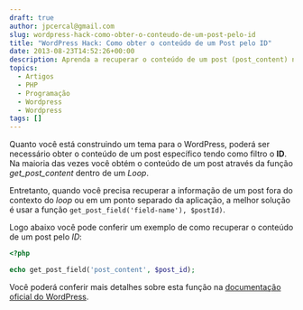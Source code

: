```yaml
---
draft: true
author: jpcercal@gmail.com
slug: wordpress-hack-como-obter-o-conteudo-de-um-post-pelo-id
title: "WordPress Hack: Como obter o conteúdo de um Post pelo ID"
date: 2013-08-23T14:52:26+00:00
description: Aprenda a recuperar o conteúdo de um post (post_content) no Wordpress com base no ID de um post. Conheça a função que poderá lhe auxiliar neste trabalho.
topics:
  - Artigos
  - PHP
  - Programação
  - Wordpress
  - Wordpress
tags: []
---
```


Quanto você está construindo um tema para o WordPress, poderá ser necessário obter o conteúdo de um post específico tendo como filtro o **ID**. Na maioria das vezes você obtém o conteúdo de um post através da função _get_post_content_ dentro de um _Loop_.

Entretanto, quando você precisa recuperar a informação de um post fora do contexto do _loop_ ou em um ponto separado da aplicação, a melhor solução é usar a função `get_post_field('field-name'), $postId)`.

Logo abaixo você pode conferir um exemplo de como recuperar o conteúdo de um post pelo _ID_:

```php
<?php

echo get_post_field('post_content', $post_id);
```

Você poderá conferir mais detalhes sobre esta função na [documentação oficial do WordPress](http://codex.wordpress.org/Function_Reference/get_post_field "documentação oficial do WordPress").
